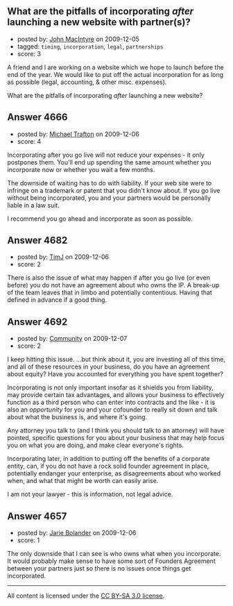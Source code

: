 ## What are the pitfalls of incorporating *after* launching a new website with partner(s)?

- posted by: [John MacIntyre](https://stackexchange.com/users/-1/760-john-macintyre) on 2009-12-05
- tagged: `timing`, `incorporation`, `legal`, `partnerships`
- score: 3

A friend and I are working on a website which we hope to launch before the end of the year.  We would like to put off the actual incorporation for as long as possible (legal, accounting, & other misc. expenses).

What are the pitfalls of incorporating *after* launching a new website?



## Answer 4666

- posted by: [Michael Trafton](https://stackexchange.com/users/-1/19-michael-trafton) on 2009-12-06
- score: 4

Incorporating after you go live will not reduce your expenses - it only postpones them. You'll end up spending the same amount whether you incorporate now or whether you wait a few months.

The downside of waiting has to do with liability. If your web site were to infringe on a trademark or patent that you didn't know about. If you go live without being incorporated, you and your partners would be personally liable in a law suit.

I recommend you go ahead and incorporate as soon as possible.


## Answer 4682

- posted by: [TimJ](https://stackexchange.com/users/-1/1172-timj) on 2009-12-06
- score: 2

There is also the issue of what may happen if after you go live (or even before) you do not have an agreement about who owns the IP.  A break-up of the team leaves that in limbo and potentially contentious.  Having that defined in advance if a good thing.  


## Answer 4692

- posted by: [Community](https://stackexchange.com/users/-1/-1-community) on 2009-12-07
- score: 2

I keep hitting this issue. ...but think about it, you are investing all of this time, and all of these resources in your business, do you have an agreement about equity? Have you accounted for everything you have spent together? 

Incorporating is not only important insofar as it shields you from liability, may provide certain tax advantages, and allows your business to effectively function as a third person who can enter into contracts and the like - it is also an *opportunity* for you and your cofounder to really sit down and talk about what the business is, and where it's going.

Any attorney you talk to (and I think you should talk to an attorney) will have pointed, specific questions for you about your business that may help focus you on what you are doing, and make clear everyone's rights.

Incorporating later, in addition to putting off the benefits of a corporate entity, can, if you do not have a rock solid founder agreement in place, potentially endanger your enterprise, as disagreements about who worked when, and what that might be worth can easily arise.

I am not your lawyer - this is information, not legal advice. 


## Answer 4657

- posted by: [Jarie Bolander](https://stackexchange.com/users/-1/585-jarie-bolander) on 2009-12-06
- score: 1

The only downside that I can see is who owns what when you incorporate. It would probably make sense to have some sort of Founders Agreement between your partners just so there is no issues once things get incorporated.




---

All content is licensed under the [CC BY-SA 3.0 license](https://creativecommons.org/licenses/by-sa/3.0/).
